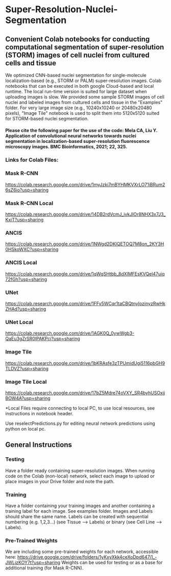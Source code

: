 # Super-Resolution-Nuclei-Segmentation
## Convenient Colab notebooks for conducting computational segmentation of super-resolution (STORM) images of cell nuclei from cultured cells and tissue
We optimized CNN-based nuclei segmentation for single-molecule localization-based (e.g., STORM or PALM) super-resolution images. Colab notebooks that can be executed in both google Cloud-based and local runtime. The local run-time version is suited for large dataset when uploading images is slow.
We provided some sample STORM images of cell nuclei and labeled images from cultured cells and tissue in the "Examples" folder. 
For very large image size (e.g., 10240x10240 or 20480x20480 pixels), "Image Tile" notebook is used to split them into 5120x5120 suited for STORM-based nuclei segmentation. 

#### Please cite the following paper for the use of the code: Mela CA, Liu Y. Application of convolutional neural networks towards nuclei segmentation in localization-based super-resolution fluorescence microscopy images. BMC Bioinformatics, 2021; 22, 325.

### Links for Colab Files:

### Mask R-CNN
https://colab.research.google.com/drive/1myJzki7mBYHMKVXrLO71iBRum26sZ6io?usp=sharing

### Mask R-CNN Local
https://colab.research.google.com/drive/14DB2rdVcmJ_ivkJIOr8NHX3x7J3_KxiT?usp=sharing

### ANCIS
https://colab.research.google.com/drive/1NWgd2DKlQETOQ7M8on_2KY3H0HSkoWXC?usp=sharing

### ANCIS Local
https://colab.research.google.com/drive/1qWqSHtbb_8dXlMFEsKVQel47uiq72fGh?usp=sharing

### UNet
https://colab.research.google.com/drive/1FFy5WCqr1taCBQtnyIozinyzRwHkZHAd?usp=sharing

### UNet Local
https://colab.research.google.com/drive/1AGK0Q_0ywWgb3-QaEu3gZrSR0lPAKPcj?usp=sharing

### Image Tile
https://colab.research.google.com/drive/1bKRAsfe3zTPUmidUgi5116pbGH9TLDVZ?usp=sharing

### Image Tile Local
https://colab.research.google.com/drive/17bZ5Mdre74oVXY_SR4byhUSOxjjBOW4A?usp=sharing

*Local Files require connecting to local PC, to use local resources, see instructions in notebook header.

Use reselectPredictions.py for editing neural network predictions using python on local pc.

## General Instructions

### Testing

Have a folder ready containing super-resolution images.  When running code on the Colab (non-local) network, select each image to upload or place images in your Drive folder and note the path.

### Training

Have a folder containing your training images and another containing a training label for each image.  See examples folder.  Images and Labels should share the same name. Labels can be created with sequential numbering (e.g. 1,2,3...) (see Tissue --> Labels) or binary (see Cell Line --> Labels).

### Pre-Trained Weights

We are including some pre-trained weights for each network, accessible here: https://drive.google.com/drive/folders/1yKxyXkk4ceXoDpd647i1_-JWLjzKOY7t?usp=sharing
Weights can be used for testing or as a base for additional training (for Mask R-CNN).
